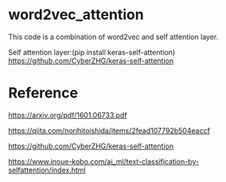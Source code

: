 # word2vec_attention
This code is a combination of word2vec and self attention layer.


Self attention layer:(pip install keras-self-attention) https://github.com/CyberZHG/keras-self-attention

# Reference
https://arxiv.org/pdf/1601.06733.pdf

https://qiita.com/norihitoishida/items/2fead107792b504eaccf

https://github.com/CyberZHG/keras-self-attention

https://www.inoue-kobo.com/ai_ml/text-classification-by-selfattention/index.html

